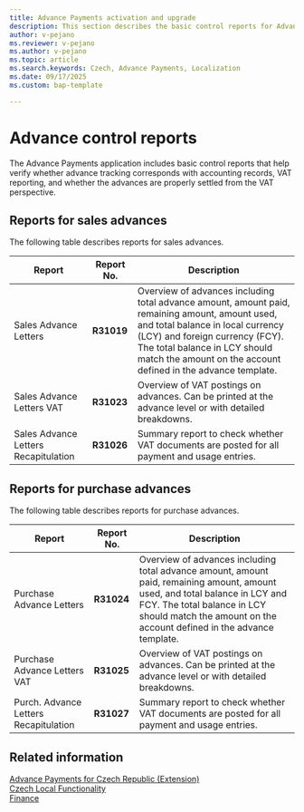 ```yaml
---
title: Advance Payments activation and upgrade
description: This section describes the basic control reports for Advance Payments in the Czech version.
author: v-pejano
ms.reviewer: v-pejano
ms.author: v-pejano
ms.topic: article
ms.search.keywords: Czech, Advance Payments, Localization
ms.date: 09/17/2025
ms.custom: bap-template

---
```


# Advance control reports

The Advance Payments application includes basic control reports that help verify whether advance tracking corresponds with accounting records, VAT reporting, and whether the advances are properly settled from the VAT perspective.

## Reports for sales advances

The following table describes reports for sales advances.

|Report|Report No.|Description|
|-|-|-|
|Sales Advance Letters|**R31019**|Overview of advances including total advance amount, amount paid, remaining amount, amount used, and total balance in local currency (LCY) and foreign currency (FCY). The total balance in LCY should match the amount on the account defined in the advance template.
|Sales Advance Letters VAT|**R31023**|Overview of VAT postings on advances. Can be printed at the advance level or with detailed breakdowns.|
|Sales Advance Letters Recapitulation|**R31026**|Summary report to check whether VAT documents are posted for all payment and usage entries.|

## Reports for purchase advances

The following table describes reports for purchase advances.

|Report|Report No.|Description|
|-|-|-|
|Purchase Advance Letters|**R31024**|Overview of advances including total advance amount, amount paid, remaining amount, amount used, and total balance in LCY and FCY. The total balance in LCY should match the amount on the account defined in the advance template.|
|Purchase Advance Letters VAT|**R31025**|Overview of VAT postings on advances. Can be printed at the advance level or with detailed breakdowns.|
|Purch. Advance Letters Recapitulation|**R31027**|Summary report to check whether VAT documents are posted for all payment and usage entries.|

## Related information

[Advance Payments for Czech Republic (Extension)](ui-extensions-advance-payments-localization-cz.md)  
[Czech Local Functionality](czech-local-functionality.md)  
[Finance](../../finance.md)  
